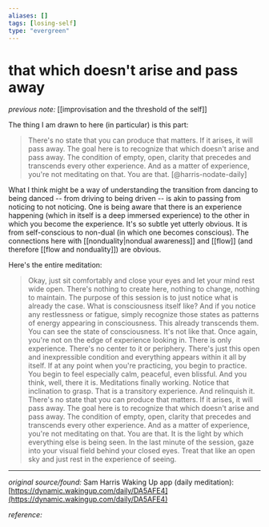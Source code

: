 ```yaml
---
aliases: []
tags: [losing-self]
type: "evergreen"
---
```


# that which doesn't arise and pass away

_previous note:_ [[improvisation and the threshold of the self]]

The thing I am drawn to here (in particular) is this part: 

> There's no state that you can produce that matters. If it arises, it will pass away. The goal here is to recognize that which doesn't arise and pass away. The condition of empty, open, clarity that precedes and transcends every other experience. And as a matter of experience, you're not meditating on that. You are that. [@harris-nodate-daily]

What I think might be a way of understanding the transition from dancing to being danced -- from driving to being driven -- is akin to passing from noticing to not noticing. One is being aware that there is an experience happening (which in itself is a deep immersed experience) to the other in which you become the experience. It's so subtle yet utterly obvious. It is from self-conscious to non-dual (in which one becomes conscious). The connections here with [[nonduality|nondual awareness]] and [[flow]] (and therefore [[flow and nonduality]]) are obvious.

Here's the entire meditation:

> Okay, just sit comfortably and close your eyes and let your mind rest wide open. There's nothing to create here, nothing to change, nothing to maintain. The purpose of this session is to just notice what is already the case. What is consciousness itself like? And if you notice any restlessness or fatigue, simply recognize those states as patterns of energy appearing in consciousness. This already transcends them. You can see the state of consciousness. It's not like that. Once again, you're not on the edge of experience looking in. There is only experience. There's no center to it or periphery. There's just this open and inexpressible condition and everything appears within it all by itself. If at any point when you're practicing, you begin to practice. You begin to feel especially calm, peaceful, even blissful. And you think, well, there it is. Meditations finally working. Notice that inclination to grasp. That is a transitory experience. And relinquish it. There's no state that you can produce that matters. If it arises, it will pass away. The goal here is to recognize that which doesn't arise and pass away. The condition of empty, open, clarity that precedes and transcends every other experience. And as a matter of experience, you're not meditating on that. You are that. It is the light by which everything else is being seen. In the last minute of the session, gaze into your visual field behind your closed eyes. Treat that like an open sky and just rest in the experience of seeing.

---

_original source/found:_ Sam Harris Waking Up app (daily meditation): [https://dynamic.wakingup.com/daily/DA5AFE4](https://dynamic.wakingup.com/daily/DA5AFE4)

_reference:_ 



